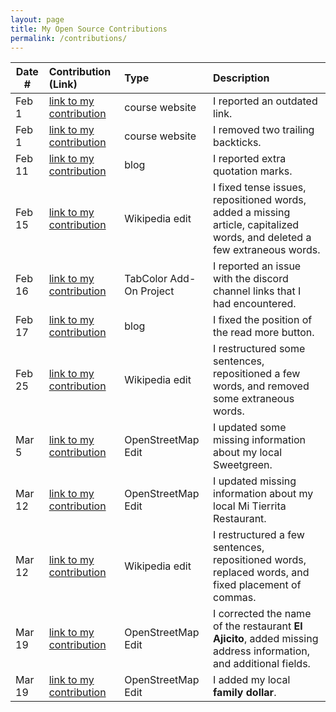 ```yaml
---
layout: page
title: My Open Source Contributions
permalink: /contributions/
---
```


<!--
Type of the contribution should be "Wikipedia edit", "OpenStreet Map feature", "Documentation", "Course website", "Blog",
"Browser Add-on", etc.

The description should include a brief summary of what you did.

The link should bring us to a public page that shows your contribution. 

Replace the first row with your own contribution. 

-->





| Date #       | Contribution (Link)  | Type  | Description |
|---|:---|:---|:---|
| Feb 1 | [link to my contribution](https://github.com/joannakl/ossd/issues/38) | course website    |   I reported an outdated link.   |
| Feb 1 | [link to my contribution](https://github.com/joannakl/ossd/issues/21) | course website | I removed two trailing backticks. |
| Feb 11 | [link to my contribution](https://github.com/ossd-s23/seoeunHong-weekly/issues/2) | blog | I reported extra quotation marks. |
| Feb 15 | [link to my contribution](https://en.wikipedia.org/w/index.php?title=Battle_of_Ciudad_Universitaria&diff=prev&oldid=1139619072) | Wikipedia edit | I fixed tense issues, repositioned words, added a missing article, capitalized words, and deleted a few extraneous words. |
| Feb 16 | [link to my contribution](https://github.com/ossd-s23/TabColor/issues/10) | TabColor Add-On Project | I reported an issue with the discord channel links that I had encountered. |
| Feb 17 | [link to my contribution](https://github.com/ossd-s23/rufaida99-k-weekly/issues/1) | blog | I fixed the position of the read more button. |
| Feb 25 | [link to my contribution](https://en.wikipedia.org/w/index.php?title=2022%E2%80%932023_Peruvian_protests&diff=prev&oldid=1141449504) | Wikipedia edit | I restructured some sentences, repositioned a few words, and removed some extraneous words. |
| Mar 5 | [link to my contribution](https://www.openstreetmap.org/changeset/133313229) | OpenStreetMap Edit | I updated some missing information about my local Sweetgreen. |
| Mar 12 | [link to my contribution](https://www.openstreetmap.org/changeset/133607218) | OpenStreetMap Edit | I updated missing information about my local Mi Tierrita Restaurant. |
| Mar 12 | [link to my contribution](https://en.wikipedia.org/w/index.php?title=Chicano&diff=prev&oldid=1144330406) | Wikipedia edit | I restructured a few sentences, repositioned words, replaced words, and fixed placement of commas. |
| Mar 19 | [link to my contribution](https://www.openstreetmap.org/changeset/133880050) | OpenStreetMap Edit | I corrected the name of the restaurant **El Ajicito**, added missing address information, and additional fields. |
| Mar 19 | [link to my contribution](https://www.openstreetmap.org/changeset/133880475) | OpenStreetMap Edit | I added my local **family dollar**. |

